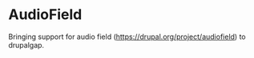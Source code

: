 AudioField
==========

Bringing support for audio field (https://drupal.org/project/audiofield) to drupalgap.

